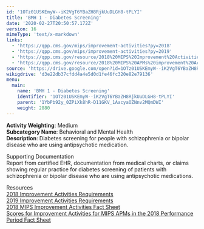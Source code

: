 ```yaml
---
id: '1OTz01USKEmyW--iK2VgT6YBaZH8RjkUuDLGH8-tPLYI'
title: 'BMH 1 - Diabetes Screening'
date: '2020-02-27T20:50:57.172Z'
version: 16
mimeType: 'text/x-markdown'
links:
  - 'https://qpp.cms.gov/mips/improvement-activities?py=2018'
  - 'https://qpp.cms.gov/mips/improvement-activities?py=2019'
  - 'https://qpp.cms.gov/resource/2018%20MIPS%20Improvement%20Activities%20Fact%20Sheet'
  - 'https://qpp.cms.gov/resource/2018%20MIPS%20APMs%20improvement%20Activities%20scores%20fact%20sheet'
source: 'https://drive.google.com/open?id=1OTz01USKEmyW--iK2VgT6YBaZH8RjkUuDLGH8-tPLYI'
wikigdrive: 'd3e22db37cfdd4a4e5d0d1fe46fc320e82e79136'
menu:
  main:
    name: 'BMH 1 - Diabetes Screening'
    identifier: '1OTz01USKEmyW--iK2VgT6YBaZH8RjkUuDLGH8-tPLYI'
    parent: '1YbPb92y_0ZPiXk8hR-D11GKV_1AacyaOZNnv2MQmDWI'
    weight: 2880
---
```





**Activity Weighting**: Medium  
**Subcategory Name**: Behavioral and Mental Health  
**Description**: Diabetes screening for people with schizophrenia or bipolar disease who are using antipsychotic medication.




Supporting Documentation  
Report from certified EHR, documentation from medical charts, or claims showing regular practice for diabetes screening of patients with schizophrenia or bipolar disease who are using antipsychotic medications.




Resources  
[2018 Improvement Activities Requirements](https://qpp.cms.gov/mips/improvement-activities?py=2018)  
[2019 Improvement Activities Requirements](https://qpp.cms.gov/mips/improvement-activities?py=2019)  
[2018 MIPS Improvement Activities Fact Sheet](https://qpp.cms.gov/resource/2018%20MIPS%20Improvement%20Activities%20Fact%20Sheet)  
[Scores for Improvement Activities for MIPS APMs in the 2018 Performance Period Fact Sheet](https://qpp.cms.gov/resource/2018%20MIPS%20APMs%20improvement%20Activities%20scores%20fact%20sheet)
